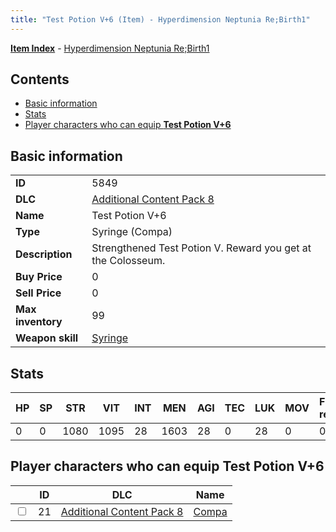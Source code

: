 ```yaml
---
title: "Test Potion V+6 (Item) - Hyperdimension Neptunia Re;Birth1"
---
```


[**Item Index**](/neptunia/rb1/item/index.html) - [Hyperdimension Neptunia Re;Birth1](/neptunia/rb1)

## Contents

- [Basic information](#basic-information)
- [Stats](#stats)
- [Player characters who can equip **Test Potion V+6**](#player-characters-who-can-equip-test-potion-v-6)

## Basic information

|   |   |
| -- | -- |
| **ID** | 5849 |
| **DLC** | [Additional Content Pack 8](/neptunia/rb1/dlc/17-pack8.html) |
| **Name** | Test Potion V+6 |
| **Type** | Syringe (Compa) |
| **Description** | Strengthened Test Potion V. Reward you get at the Colosseum. |
| **Buy Price** | 0 |
| **Sell Price** | 0 |
| **Max inventory** | 99 |
| **Weapon skill** | [Syringe](/neptunia/rb1/skill/17-3101-syringe.html) |

## Stats

| HP | SP | STR | VIT | INT | MEN | AGI | TEC | LUK | MOV | Fire res. | Ice res. | Wind res. | Lightning res. |
| -- | -- | --- | --- | --- | --- | --- | --- | --- | --- | --------- | -------- | --------- | -------------- |
| 0 | 0 | 1080 | 1095 | 28 | 1603 | 28 | 0 | 28 | 0 | 0 | 0 | 0 | 0 |

## Player characters who can equip **Test Potion V+6**

|    | ID | DLC | Name |
| -- | -- | --- | ---- |
| <input type="checkbox" id="rb1-player-17-21" class="trackbox" /> | 21 | [Additional Content Pack 8](/neptunia/rb1/dlc/17-pack8.html) | [Compa](/neptunia/rb1/player/17-21-compa.html) |